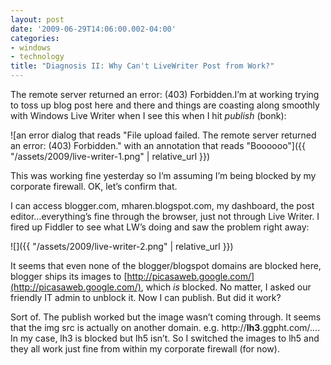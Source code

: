```yaml
---
layout: post
date: '2009-06-29T14:06:00.002-04:00'
categories:
- windows
- technology
title: "Diagnosis II: Why Can't LiveWriter Post from Work?"
---
```


The remote server returned an error: (403) Forbidden.I’m at working trying to toss up blog post here and there and things are coasting along smoothly with Windows Live Writer when I see this when I hit *publish* (bonk):  

![an error dialog that reads "File upload failed. The remote server returned an error: (403) Forbidden." with an annotation that reads "Boooooo"]({{ "/assets/2009/live-writer-1.png" | relative_url }})

This was working fine yesterday so I’m assuming I’m being blocked by my corporate firewall. OK, let’s confirm that.

I can access blogger.com, mharen.blogspot.com, my dashboard, the post editor…everything’s fine through the browser, just not through Live Writer. I fired up Fiddler to see what LW’s doing and saw the problem right away:

![]({{ "/assets/2009/live-writer-2.png" | relative_url }})

It seems that even none of the blogger/blogspot domains are blocked here, blogger ships its images to [http://picasaweb.google.com/](http://picasaweb.google.com/), which *is* blocked. No matter, I asked our friendly IT admin to unblock it. Now I can publish. But did it work?  

Sort of. The publish worked but the image wasn’t coming through. It seems that the img src is actually on another domain. e.g. http://**lh3**.ggpht.com/.... In my case, lh3 is blocked but lh5 isn’t. So I switched the images to lh5 and they all work just fine from within my corporate firewall (for now).